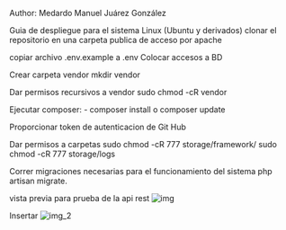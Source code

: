 Author: Medardo Manuel Juárez González

Guia de despliegue para el sistema
Linux (Ubuntu y derivados)
clonar el repositorio en una carpeta publica de acceso por apache

copiar archivo .env.example a .env Colocar accesos a BD

Crear carpeta vendor mkdir vendor

Dar permisos recursivos a vendor sudo chmod -cR vendor

Ejecutar composer: - composer install o composer update

Proporcionar token de autenticacion de Git Hub

Dar permisos a carpetas sudo chmod -cR 777 storage/framework/ sudo chmod -cR 777 storage/logs

Correr migraciones necesarias para el funcionamiento del sistema php artisan migrate.

vista previa para prueba de la api rest
![img](https://user-images.githubusercontent.com/50437305/85240178-c6672380-b3fc-11ea-8c0d-a43b70d8c747.png)

Insertar
![img_2](https://user-images.githubusercontent.com/50437305/85240080-712b1200-b3fc-11ea-9d06-b357430dd013.png)




